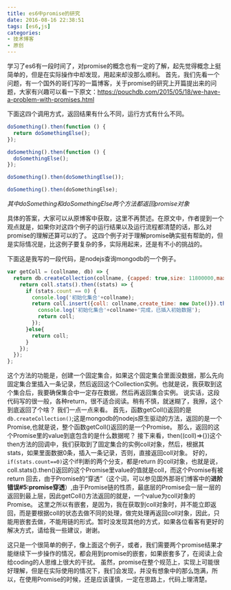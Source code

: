 ```yaml
---
title: es6中promise的研究
date: 2016-08-16 22:38:51
tags: [es6,js]
categories: 
- 技术博客
- 原创
---
```


学习了es6有一段时间了，对promise的概念也有一定的了解，起先觉得概念上挺简单的，但是在实际操作中却发现，用起来却没那么顺利。
首先，我们先看一个问题，有一个国外的哥们写的一篇博客，关于promise的研究上开篇提出来的问题，大家有兴趣可以看一下原文：https://pouchdb.com/2015/05/18/we-have-a-problem-with-promises.html

下面这四个调用方式，返回结果有什么不同，运行方式有什么不同。

```javascript
doSomething().then(function () {
  return doSomethingElse();
});

doSomething().then(function () {
  doSomethingElse();
});

doSomething().then(doSomethingElse());

doSomething().then(doSomethingElse);
```
<!-- more -->

*其中doSomething和doSomethingElse两个方法都返回promise对象*

具体的答案，大家可以从原博客中获取，这里不再赘述。在原文中，作者提到一个观点就是，如果你对这四个例子的运行结果以及运行流程都清楚的话，那么对promise的理解还算可以的了。
这四个例子对于理解promise确实挺有帮助的，但是实际情况是，比这例子要复杂的多，实际用起来，还是有不小的挑战的。

下面这是我写的一段代码，是nodejs查询mongodb的一个例子。

```javascript
var getColl = (collname, db) => {
  return db.createCollection(collname, {capped: true,size: 11800000,max: 5000}).then((coll) => {
    return coll.stats().then((stats) => {
      if (stats.count == 0) {
        console.log('初始化集合'+collname);
        return coll.insert({coll: collname,create_time: new Date()}).then((inserted)=>{
          console.log('初始化集合'+collname+'完成，已插入初始数据');
          return coll;
        });
      }else{
        return coll;
      }
    });
  });
};
```
这个方法的功能是，创建一个固定集合，如果这个固定集合里面没数据，那么先向固定集合里插入一条记录，然后返回这个Collection实例。也就是说，我获取到这个集合后，我要确保集合中一定存在数据，然后再返回集合实例。
说实话，这段代码写的很一般，各种return，很不适合阅读。稍有不慎，就迷糊了，我擦，这个到底返回了个啥？
我们一点一点来看。
首先，函数getColl()返回的是 `db.createCollection()`;这是mongodb的nodejs原生驱动的方法，返回的是一个Promise,也就是说，整个函数getColl()返回的是一个Promise。
那么，返回的这个Promise里的value到底包含的是什么数据呢？
接下来看，then((coll)=>{})这个then方法的回调中，我们获取到了固定集合的实例coll对象，然后，根据其stats，如果里面数据0条，插入一条记录，否则，直接返回coll对象。
好的，`if(stats.count==0)`这个if判断的两个分支，都是return 的coll对象，也就是说，coll.stats().then()返回的这个Promise里value的值就是coll，而这个Promise有被return 回去，由于Promise的“穿透”（这个词，可以参见国外那哥们博客中的**进阶错误#5:promise穿透**）,由于Promise链的性质，最底层的Promise会一层一层的返回到最上层，因此getColl()方法返回的就是，一个value为coll对象的Promise。
这里之所以有嵌套，是因为，我在获取到coll对象时，并不能立即返回，而是要根据coll的状态去做不同的处理，做完处理再返回coll对象，因此，只能用嵌套去做，不能用链的形式。暂时没发现其他的方式，如果各位看客有更好的解决方式，请给我一些建议，谢谢。

这只是一个很简单的例子，像上面这个例子，或者，我们需要两个promise结果才能继续下一步操作的情况，都会用到promise的嵌套，如果嵌套多了，在阅读上会给coding的人思维上很大的干扰。
虽然，promise在整个规范上，实现上可能很好理解，但是在实际使用的情况下，我们会发现，并没有想象中的那么饱满，所以，在使用Promise的时候，还是应该谨慎，一定在思路上，代码上理清楚。
